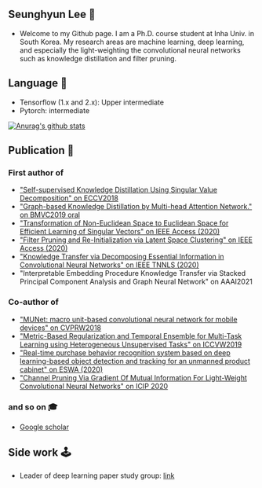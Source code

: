 ## Seunghyun Lee 👋
- Welcome to my Github page. I am a Ph.D. course student at Inha Univ. in South Korea. My research areas are machine learning, deep learning, and especially the light-weighting the convolutional neural networks such as knowledge distillation and filter pruning.

## Language 🧱
  - Tensorflow (1.x and 2.x): Upper intermediate
  - Pytorch: intermediate
  
[![Anurag's github stats](https://github-readme-stats.vercel.app/api?username=sseung0703)](https://github.com/anuraghazra/github-readme-stats&hide=prs,issues,contribs)
  
## Publication 📜
### First author of
  - ["Self-supervised Knowledge Distillation Using Singular Value Decomposition" on ECCV2018](https://openaccess.thecvf.com/content_ECCV_2018/html/SEUNG_HYUN_LEE_Self-supervised_Knowledge_Distillation_ECCV_2018_paper.html)
  - ["Graph-based Knowledge Distillation by Multi-head Attention Network." on BMVC2019 oral](https://bmvc2019.org/wp-content/uploads/papers/0821-paper.pdf)
  - ["Transformation of Non-Euclidean Space to Euclidean Space for Efficient Learning of Singular Vectors" on IEEE Access (2020)](https://ieeexplore.ieee.org/document/9137281)
  - ["Filter Pruning and Re-Initialization via Latent Space Clustering" on IEEE Access (2020)](https://ieeexplore.ieee.org/abstract/document/9223765)
  - ["Knowledge Transfer via Decomposing Essential Information in Convolutional Neural Networks" on IEEE TNNLS (2020)](https://ieeexplore.ieee.org/document/9222552)
  - "Interpretable Embedding Procedure Knowledge Transfer via Stacked Principal Component Analysis and Graph Neural Network" on AAAI2021
### Co-author of
  - ["MUNet: macro unit-based convolutional neural network for mobile devices" on CVPRW2018](https://openaccess.thecvf.com/content_cvpr_2018_workshops/w33/html/Kim_MUNet_Macro_Unit-Based_CVPR_2018_paper.html)
  - ["Metric-Based Regularization and Temporal Ensemble for Multi-Task Learning using Heterogeneous Unsupervised Tasks" on ICCVW2019](https://ieeexplore.ieee.org/abstract/document/9022628)
  - ["Real-time purchase behavior recognition system based on deep learning-based object detection and tracking for an unmanned product cabinet" on ESWA (2020)](https://www.sciencedirect.com/science/article/pii/S0957417419307808)
  - ["Channel Pruning Via Gradient Of Mutual Information For Light-Weight Convolutional Neural Networks" on ICIP 2020](https://ieeexplore.ieee.org/abstract/document/9190803)
  
  
### and so on 🎓
  - [Google scholar](https://scholar.google.co.kr/citations?user=onGHuFsAAAAJ&hl=en)
  
## Side work 🕹
  - Leader of deep learning paper study group: [link](https://trello.com/b/vCD6pP9t/paper-study)

